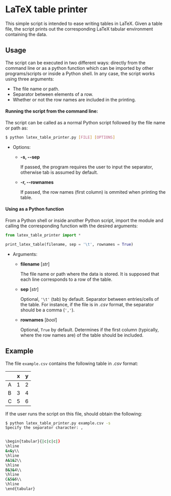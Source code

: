 # LaTeX table printer

This simple script is intended to ease writing tables in LaTeX. Given a table 
file, the script prints out the corresponding LaTeX tabular environment 
containing the data.

## Usage

The script can be executed in two different ways: directly from the command 
line or as a python function which can be imported by other programs/scripts or 
inside a Python shell. In any case, the script works using three arguments:

* The file name or path.
* Separator between elements of a row.
* Whether or not the row names are included in the printing.

#### Running the script from the command line:

The script can be called as a normal Python script followed by the file name or 
path as:

```bash
$ python latex_table_printer.py [FILE] [OPTIONS]
```

* Options:

    - **-s, --sep**

        If passed, the program requires the user to input the separator, 
        otherwise tab is assumed by default.

    - **-r, --rownames**

        If passed, the row names (first column) is ommited when printing the 
        table.

#### Using as a Python function

From a Python shell or inside another Python script, import the module and 
calling the corresponding function with the desired arguments:

```python
from latex_table_printer import *

print_latex_table(filename, sep = '\t', rownames = True)
```

* Arguments:

    - **filename** [*str*]

        The file name or path where the data is stored. It is supposed that 
        each line corresponds to a row of the table.

    - **sep** [*str*]

        Optional, `'\t'` (tab) by default. Separator between entries/cells of 
        the table. For instance, if the file is in *.csv* format, the separator 
        should be a comma (`','`).

    - **rownames** [*bool*]

        Optional, `True` by default. Determines if the first column (typically, 
        where the row names are) of the table should be included.

## Example

The file `example.csv` contains the following table in *.csv* format:

|   | x | y |
|---|---|---|
| A | 1 | 2 |
| B | 3 | 4 |
| C | 5 | 6 |

If the user runs the script on this file, should obtain the following:

```bash
$ python latex_table_printer.py example.csv -s
Specify the separator character: ,


\begin{tabular}{|c|c|c|}
\hline
&x&y\\
\hline
A&1&2\\
\hline
B&3&4\\
\hline
C&5&6\\
\hline
\end{tabular}
```

